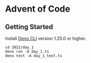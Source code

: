 # Advent of Code

## Getting Started

Install [Deno CLI](https://deno.land/) version 1.25.0 or higher.

```
cd 2022/day_1
deno run -A day_1.ts
deno test -A day_1_test.ts
```
